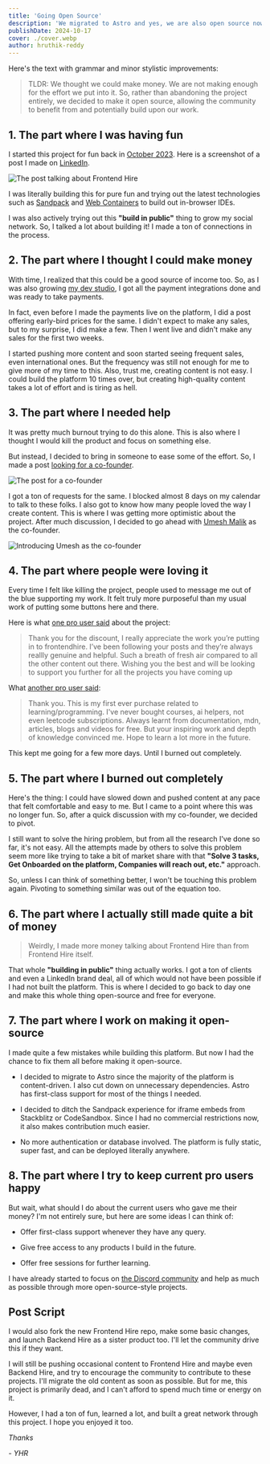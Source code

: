 ```yaml
---
title: 'Going Open Source'
description: 'We migrated to Astro and yes, we are also open source now!'
publishDate: 2024-10-17
cover: ./cover.webp
author: hruthik-reddy
---
```


Here's the text with grammar and minor stylistic improvements:

> TLDR: We thought we could make money. We are not making enough for the effort we put into it. So, rather than abandoning the project entirely, we decided to make it open source, allowing the community to benefit from and potentially build upon our work.

## 1. The part where I was having fun

I started this project for fun back in [October 2023](https://www.linkedin.com/posts/yarala-hruthik-reddy_webproduct-sandpack-frontend-activity-7119624768462413825-fPjt?utm_source=share&utm_medium=member_desktop). Here is a screenshot of a post I made on [LinkedIn](https://www.linkedin.com/in/yarala-hruthik-reddy/).

![The post talking about Frontend Hire](./part-1.webp)

I was literally building this for pure fun and trying out the latest technologies such as [Sandpack](https://codesandbox.io/blog/announcing-sandpack-2) and [Web Containers](https://blog.stackblitz.com/posts/introducing-webcontainers/) to build out in-browser IDEs.

I was also actively trying out this **"build in public"** thing to grow my social network. So, I talked a lot about building it! I made a ton of connections in the process.

## 2. The part where I thought I could make money

With time, I realized that this could be a good source of income too. So, as I was also growing [my dev studio](https://withyhr.com/), I got all the payment integrations done and was ready to take payments.

In fact, even before I made the payments live on the platform, I did a post offering early-bird prices for the same. I didn't expect to make any sales, but to my surprise, I did make a few. Then I went live and didn't make any sales for the first two weeks.

I started pushing more content and soon started seeing frequent sales, even international ones. But the frequency was still not enough for me to give more of my time to this. Also, trust me, creating content is not easy. I could build the platform 10 times over, but creating high-quality content takes a lot of effort and is tiring as hell.

## 3. The part where I needed help

It was pretty much burnout trying to do this alone. This is also where I thought I would kill the product and focus on something else.

But instead, I decided to bring in someone to ease some of the effort. So, I made a post [looking for a co-founder](https://www.linkedin.com/posts/yarala-hruthik-reddy_update-truly-underestimated-the-interest-activity-7224431869042253825-IHbw?utm_source=share&utm_medium=member_desktop).

![The post for a co-founder](./part-3.webp)

I got a ton of requests for the same. I blocked almost 8 days on my calendar to talk to these folks. I also got to know how many people loved the way I create content. This is where I was getting more optimistic about the project. After much discussion, I decided to go ahead with [Umesh Malik](https://www.linkedin.com/posts/yarala-hruthik-reddy_frontendhire-founders-activity-7240195741233614848-AhKk?utm_source=share&utm_medium=member_desktop) as the co-founder.

![Introducing Umesh as the co-founder](./part-3-1.webp)

## 4. The part where people were loving it

Every time I felt like killing the project, people used to message me out of the blue supporting my work. It felt truly more purposeful than my usual work of putting some buttons here and there.

Here is what [one pro user said](https://www.linkedin.com/posts/yarala-hruthik-reddy_frontendhire-content-activity-7225436948289445888-qmjj?utm_source=share&utm_medium=member_desktop) about the project:

> Thank you for the discount, I really appreciate the work you’re putting in to frontendhire.
> I’ve been following your posts and they’re always reallly genuine and helpful. Such a breath of fresh air compared to all the other content out there.
> Wishing you the best and will be looking to support you further for all the projects you have coming up

What [another pro user said](https://www.linkedin.com/posts/yarala-hruthik-reddy_frontendhire-pro-activity-7242180369528070144-zai7?utm_source=share&utm_medium=member_desktop):

> Thank you.
> This is my first ever purchase related to learning/programming. I've never bought courses, ai helpers, not even leetcode subscriptions.
> Always learnt from documentation, mdn, articles, blogs and videos for free. But your inspiring work and depth of knowledge convinced me.
> Hope to learn a lot more in the future.

This kept me going for a few more days. Until I burned out completely.

## 5. The part where I burned out completely

Here's the thing: I could have slowed down and pushed content at any pace that felt comfortable and easy to me. But I came to a point where this was no longer fun. So, after a quick discussion with my co-founder, we decided to pivot.

I still want to solve the hiring problem, but from all the research I've done so far, it's not easy. All the attempts made by others to solve this problem seem more like trying to take a bit of market share with that **"Solve 3 tasks, Get Onboarded on the platform, Companies will reach out, etc."** approach.

So, unless I can think of something better, I won't be touching this problem again. Pivoting to something similar was out of the equation too.

## 6. The part where I actually still made quite a bit of money

> Weirdly, I made more money talking about Frontend Hire than from Frontend Hire itself.

That whole **"building in public"** thing actually works. I got a ton of clients and even a LinkedIn brand deal, all of which would not have been possible if I had not built the platform. This is where I decided to go back to day one and make this whole thing open-source and free for everyone.

## 7. The part where I work on making it open-source

I made quite a few mistakes while building this platform. But now I had the chance to fix them all before making it open-source.

- I decided to migrate to Astro since the majority of the platform is content-driven. I also cut down on unnecessary dependencies. Astro has first-class support for most of the things I needed.

- I decided to ditch the Sandpack experience for iframe embeds from Stackblitz or CodeSandbox. Since I had no commercial restrictions now, it also makes contribution much easier.

- No more authentication or database involved. The platform is fully static, super fast, and can be deployed literally anywhere.

## 8. The part where I try to keep current pro users happy

But wait, what should I do about the current users who gave me their money? I'm not entirely sure, but here are some ideas I can think of:

- Offer first-class support whenever they have any query.

- Give free access to any products I build in the future.

- Offer free sessions for further learning.

I have already started to focus on [the Discord community](https://discord.gg/DWAVqksVtx) and help as much as possible through more open-source-style projects.

## Post Script

I would also fork the new Frontend Hire repo, make some basic changes, and launch Backend Hire as a sister product too. I'll let the community drive this if they want.

I will still be pushing occasional content to Frontend Hire and maybe even Backend Hire, and try to encourage the community to contribute to these projects. I'll migrate the old content as soon as possible. But for me, this project is primarily dead, and I can't afford to spend much time or energy on it.

However, I had a ton of fun, learned a lot, and built a great network through this project. I hope you enjoyed it too.

_Thanks_

_- YHR_
